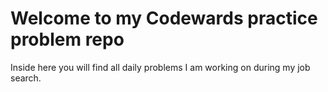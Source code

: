 # Welcome to my Codewards practice problem repo
<P>Inside here you will find all daily problems I am working on during my job search.</P>
